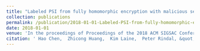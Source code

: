 ```yaml
---
title: "Labeled PSI from fully homomorphic encryption with malicious security"
collection: publications
permalink: /publication/2018-01-01-Labeled-PSI-from-fully-homomorphic-encryption-with-malicious-security
date: 2018-01-01
venue: 'In the proceedings of Proceedings of the 2018 ACM SIGSAC Conference on Computer and Communications Security'
citation: ' Hao Chen,  Zhicong Huang,  Kim Laine,  Peter Rindal, &quot;Labeled PSI from fully homomorphic encryption with malicious security.&quot; In the proceedings of Proceedings of the 2018 ACM SIGSAC Conference on Computer and Communications Security, 2018.'
---
```

